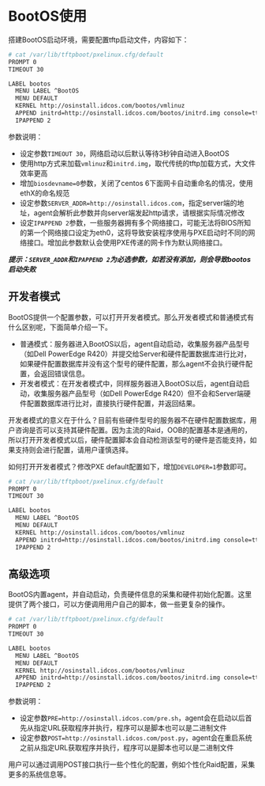 # BootOS使用

搭建BootOS启动环境，需要配置tftp启动文件，内容如下：

```bash
# cat /var/lib/tftpboot/pxelinux.cfg/default
PROMPT 0
TIMEOUT 30

LABEL bootos
  MENU LABEL ^BootOS
  MENU DEFAULT
  KERNEL http://osinstall.idcos.com/bootos/vmlinuz
  APPEND initrd=http://osinstall.idcos.com/bootos/initrd.img console=tty0 selinux=0 biosdevname=0 SERVER_ADDR=http://osinstall.idcos.com
  IPAPPEND 2
```

参数说明：

* 设定参数```TIMEOUT 30```，网络启动以后默认等待3秒钟自动进入BootOS
* 使用http方式来加载```vmlinuz```和```initrd.img```，取代传统的tftp加载方式，大文件效率更高
* 增加```biosdevname=0```参数，关闭了centos 6下面网卡自动重命名的情况，使用ethX的命名规范
* 设定参数```SERVER_ADDR=http://osinstall.idcos.com```，指定server端的地址，agent会解析此参数并向server端发起http请求，请根据实际情况修改
* 设定```IPAPPEND 2```参数，一些服务器拥有多个网络接口，可能无法将BIOS所知的第一个网络接口设定为eth0，这将导致安装程序使用与PXE启动时不同的网络接口。增加此参数默认会使用PXE传递的网卡作为默认网络接口。

***提示：`SERVER_ADDR`和`IPAPPEND 2`为必选参数，如若没有添加，则会导致bootos启动失败***

## 开发者模式

BootOS提供一个配置参数，可以打开开发者模式。那么开发者模式和普通模式有什么区别呢，下面简单介绍一下。

* 普通模式：服务器进入BootOS以后，agent自动启动，收集服务器产品型号（如Dell PowerEdge R420）并提交给Server和硬件配置数据库进行比对，如果硬件配置数据库并没有这个型号的硬件配置，那么agent不会执行硬件配置，会返回错误信息。
* 开发者模式：在开发者模式中，同样服务器进入BootOS以后，agent自动启动，收集服务器产品型号（如Dell PowerEdge R420）但不会和Server端硬件配置数据库进行比对，直接执行硬件配置，并返回结果。

开发者模式的意义在于什么？目前有些硬件型号的服务器不在硬件配置数据库，用户咨询是否可以支持其硬件配置。因为主流的Raid，OOB的配置基本是通用的，所以打开开发者模式以后，硬件配置脚本会自动检测该型号的硬件是否能支持，如果支持则会进行配置，请用户谨慎选择。

如何打开开发者模式？修改PXE default配置如下，增加```DEVELOPER=1```参数即可。

```bash
# cat /var/lib/tftpboot/pxelinux.cfg/default
PROMPT 0
TIMEOUT 30

LABEL bootos
  MENU LABEL ^BootOS
  MENU DEFAULT
  KERNEL http://osinstall.idcos.com/bootos/vmlinuz
  APPEND initrd=http://osinstall.idcos.com/bootos/initrd.img console=tty0 selinux=0 biosdevname=0 SERVER_ADDR=http://osinstall.idcos.com DEVELOPER=1
  IPAPPEND 2
```

## 高级选项

BootOS内置agent，并自动启动，负责硬件信息的采集和硬件初始化配置。这里提供了两个接口，可以方便调用用户自己的脚本，做一些更复杂的操作。

```bash
# cat /var/lib/tftpboot/pxelinux.cfg/default
PROMPT 0
TIMEOUT 30

LABEL bootos
  MENU LABEL ^BootOS
  MENU DEFAULT
  KERNEL http://osinstall.idcos.com/bootos/vmlinuz
  APPEND initrd=http://osinstall.idcos.com/bootos/initrd.img console=tty0 selinux=0 biosdevname=0 SERVER_ADDR=http://osinstall.idcos.com PRE=http://osinstall.idcos.com/pre.sh POST=http://osinstall.idcos.com/post.py
  IPAPPEND 2
```

参数说明：

* 设定参数```PRE=http://osinstall.idcos.com/pre.sh```，agent会在启动以后首先从指定URL获取程序并执行，程序可以是脚本也可以是二进制文件
* 设定参数```POST=http://osinstall.idcos.com/post.py```，agent会在重启系统之前从指定URL获取程序并执行，程序可以是脚本也可以是二进制文件

用户可以通过调用POST接口执行一些个性化的配置，例如个性化Raid配置，采集更多的系统信息等。
